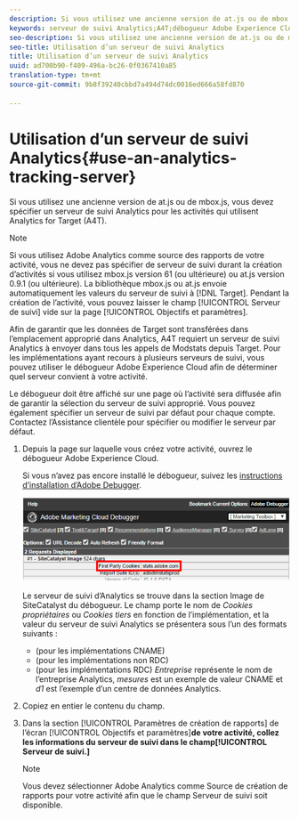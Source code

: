 ```yaml
---
description: Si vous utilisez une ancienne version de at.js ou de mbox.js, vous devez spécifier un serveur de suivi Analytics pour les activités qui utilisent Analytics for Target (A4T).
keywords: serveur de suivi Analytics;A4T;débogueur Adobe Experience Cloud;source de rapports
seo-description: Si vous utilisez une ancienne version de at.js ou de mbox.js, vous devez spécifier un serveur de suivi Analytics pour les activités qui utilisent Analytics for Target (A4T).
seo-title: Utilisation d’un serveur de suivi Analytics
title: Utilisation d’un serveur de suivi Analytics
uuid: ad700b90-f409-496a-bc26-0f0367410a85
translation-type: tm+mt
source-git-commit: 9b8f39240cbbd7a494d74dc0016ed666a58fd870

---
```



# Utilisation d’un serveur de suivi Analytics{#use-an-analytics-tracking-server}

Si vous utilisez une ancienne version de at.js ou de mbox.js, vous devez spécifier un serveur de suivi Analytics pour les activités qui utilisent Analytics for Target (A4T).

>[!NOTE]
>
>Si vous utilisez Adobe Analytics comme source des rapports de votre activité, vous ne devez pas spécifier de serveur de suivi durant la création d’activités si vous utilisez mbox.js version 61 (ou ultérieure) ou at.js version 0.9.1 (ou ultérieure). La bibliothèque mbox.js ou at.js envoie automatiquement les valeurs du serveur de suivi à [!DNL Target]. Pendant la création de l’activité, vous pouvez laisser le champ [!UICONTROL Serveur de suivi] vide sur la page [!UICONTROL Objectifs et paramètres].

Afin de garantir que les données de Target sont transférées dans l’emplacement approprié dans Analytics, A4T requiert un serveur de suivi Analytics à envoyer dans tous les appels de Modstats depuis Target. Pour les implémentations ayant recours à plusieurs serveurs de suivi, vous pouvez utiliser le débogueur Adobe Experience Cloud afin de déterminer quel serveur convient à votre activité.

Le débogueur doit être affiché sur une page où l’activité sera diffusée afin de garantir la sélection du serveur de suivi approprié. Vous pouvez également spécifier un serveur de suivi par défaut pour chaque compte. Contactez l’Assistance clientèle pour spécifier ou modifier le serveur par défaut.

1. Depuis la page sur laquelle vous créez votre activité, ouvrez le débogueur Adobe Experience Cloud.

   Si vous n’avez pas encore installé le débogueur, suivez les [instructions d’installation d’Adobe Debugger](https://marketing.adobe.com/resources/help/en_US/sc/implement/debugger_install.html).

   ![](assets/Screen_DebuggerTrackServ.png)

   Le serveur de suivi d’Analytics se trouve dans la section Image de SiteCatalyst du débogueur. Le champ porte le nom de *Cookies propriétaires* ou *Cookies tiers* en fonction de l’implémentation, et la valeur du serveur de suivi Analytics se présentera sous l’un des formats suivants :

   * (pour les implémentations CNAME)
   * (pour les implémentations non RDC)
   * (pour les implémentations RDC)
   *Entreprise* représente le nom de l’entreprise Analytics, *mesures* est un exemple de valeur CNAME et *d1* est l’exemple d’un centre de données Analytics.
1. Copiez en entier le contenu du champ.
1. Dans la section [!UICONTROL Paramètres de création de rapports] de l’écran [!UICONTROL Objectifs et paramètres]**de votre activité, collez les informations du serveur de suivi dans le champ[!UICONTROL Serveur de suivi.]**

   >[!NOTE]
   >
   >Vous devez sélectionner Adobe Analytics comme Source de création de rapports pour votre activité afin que le champ Serveur de suivi soit disponible.

